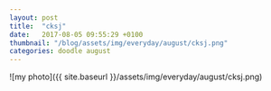 ```yaml
---
layout: post
title:  "cksj"
date:   2017-08-05 09:55:29 +0100
thumbnail: "/blog/assets/img/everyday/august/cksj.png"
categories: doodle august
---
```


![my photo]({{ site.baseurl }}/assets/img/everyday/august/cksj.png)